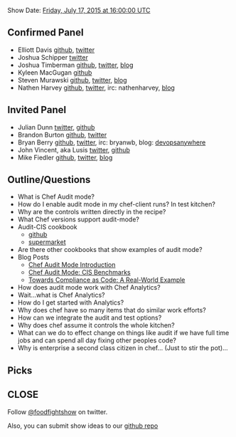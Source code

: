 Show Date:  [Friday, July 17, 2015 at 16:00:00 UTC](http://www.timeanddate.com/worldclock/fixedtime.html?msg=Food+Fight+Show+94+-+Chef+Audit+Mode+%26+Compliance&iso=20150717T12&p1=1928&ah=1)

Confirmed Panel<a name="panel"></a>
-----
* Elliott Davis [github](https://github.com/elliott-davis), [twitter](https://twitter.com/libsysguy)
* Joshua Schipper [twitter](https://twitter.com/provenvelocity)
* Joshua Timberman [github](http://github.com/jtimberman), [twitter](https://twitter.com/jtimberman), [blog](http://jtimberman.housepub.org/)
* Kyleen MacGugan [github](https://github.com/kmacgugan)
* Steven Murawski [github](https://github.com/smurawski), [twitter](https://twitter.com/stevenmurawski), [blog](http://stevenmurawski.com/)
* Nathen Harvey [github](http://github.com/nathenharvey), [twitter](http://twitter.com/nathenharvey), irc: nathenharvey, [blog](http://nathenharvey.com)

Invited Panel
-----

* Julian Dunn [twitter](https://twitter.com/julian_dunn), [github](https://github.com/juliandunn)
* Brandon Burton [github](http://github.com/solarce), [twitter](https://twitter.com/solarce)
* Bryan Berry [github](http://github.com/bryanwb), [twitter](http://twitter.com/bryanwb), irc: bryanwb, blog: [devopsanywhere](http://devopsanywhere.blogspot.com)
* John Vincent, aka Lusis [twitter](https://twitter.com/#!/lusis), [github](https://github.com/lusis)
* Mike Fiedler [github](http://github.com/miketheman), [twitter](http://twitter.com/mikefiedler), [blog](http://www.miketheman.net)


Outline/Questions
-----------------
* What is Chef Audit mode?
* How do I enable audit mode in my chef-client runs?  In test kitchen?
* Why are the controls written directly in the recipe?
* What Chef versions support audit-mode?
* Audit-CIS cookbook
  * [github](https://github.com/chef-cookbooks/audit-cis)
  * [supermarket](https://supermarket.chef.io/cookbooks/audit-cis)
* Are there other cookbooks that show examples of audit mode?
* Blog Posts
  * [Chef Audit Mode Introduction](https://www.chef.io/blog/2015/05/06/chef-audit-mode-introduction/)
  * [Chef Audit Mode: CIS Benchmarks](https://www.chef.io/blog/2015/04/09/chef-audit-mode-cis-benchmarks/)
  * [Towards Compliance as Code: A Real-World Example](https://www.chef.io/blog/2015/05/11/towards-compliance-as-code-a-real-world-example/)
* How does audit mode work with Chef Analytics?
* Wait...what is Chef Analytics?
* How do I get started with Analytics?
* Why does chef have so many items that do similar work efforts?
* How can we integrate the audit and test options?
* Why does chef assume it controls the whole kitchen?
* What can we do to effect change on things like audit if we have full time jobs and can spend all day fixing other peoples code?
* Why is enterprise a second class citizen in chef... (Just to stir the pot)...


Picks<a name="picks"></a>
-----



CLOSE
-----

Follow [@foodfightshow](http://twitter.com/foodfightshow) on twitter.

Also, you can submit show ideas to our [github repo](https://github.com/foodfight/showz)
